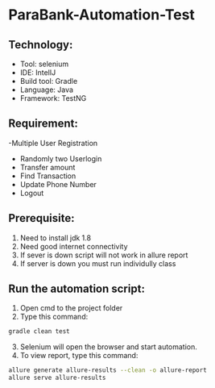 # ParaBank-Automation-Test

## Technology:
- Tool: selenium
- IDE: IntelIJ
- Build tool: Gradle
- Language: Java
- Framework: TestNG
## Requirement:
-Multiple User Registration
- Randomly two Userlogin
- Transfer amount
- Find Transaction
- Update Phone Number
- Logout
## Prerequisite:
1. Need to install jdk 1.8
2. Need good internet connectivity
3. If sever is down script will not work in allure report
4. If server is down you must run individully class 
## Run the automation script:
1. Open cmd to the project folder
2. Type this command:

```sh
gradle clean test
```
3. Selenium will open the browser and start automation.
4. To view report, type this command:
```sh
allure generate allure-results --clean -o allure-report
allure serve allure-results
```

